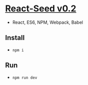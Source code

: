 # [React-Seed v0.2](http://shojib.github.io/react-seed)

+ React, ES6, NPM, Webpack, Babel

## Install
+ <code>npm i</code>

## Run
+ <code>npm run dev</code>

